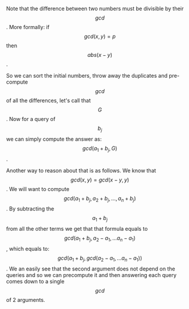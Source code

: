 Note that the difference between two numbers must be divisible by their $$gcd$$.  More formally: if $$gcd(x, y) = p$$ then $$abs(x-y) % p == 0$$.

So we can sort the initial numbers, throw away the duplicates and pre-compute $$gcd$$ of all the differences, let's call that $$G$$.  Now for a query of $$b_j$$ we can simply compute the answer as: $$gcd(a_1+b_j, G)$$.

Another way to reason about that is as follows.  We know that $$gcd(x, y) = gcd(x-y, y)$$.  We will want to compute $$gcd(a_1 + b_j, a_2+b_j, \ldots, a_n + b_j)$$.  By subtracting the $$a_1+b_j$$ from all the other terms we get that that formula equals to $$gcd(a_1 + b_j, a_2 - a_1, \ldots a_n - a_1)$$, which equals to: $$gcd(a_1 + b_j, gcd(a_2 - a_1, \ldots a_n - a_1))$$. We an easily see that the second argument does not depend on the queries and so we can precompute it and then answering each query comes down to a single $$gcd$$ of 2 arguments.
